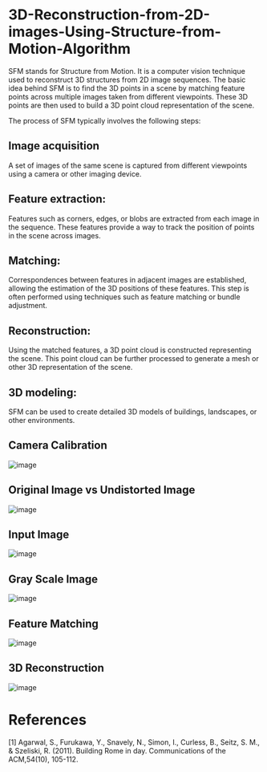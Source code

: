# 3D-Reconstruction-from-2D-images-Using-Structure-from-Motion-Algorithm

SFM stands for Structure from Motion. It is a computer vision technique used to reconstruct 3D structures from 2D image sequences. The basic idea behind SFM is to find the 3D points in a scene by matching feature points across multiple images taken from different viewpoints. These 3D points are then used to build a 3D point cloud representation of the scene.

The process of SFM typically involves the following steps:

## Image acquisition
A set of images of the same scene is captured from different viewpoints using a camera or other imaging device.

## Feature extraction: 
Features such as corners, edges, or blobs are extracted from each image in the sequence. These features provide a way to track the position of points in the scene across images.

## Matching: 
Correspondences between features in adjacent images are established, allowing the estimation of the 3D positions of these features. This step is often performed using techniques such as feature matching or bundle adjustment.

## Reconstruction:
Using the matched features, a 3D point cloud is constructed representing the scene. This point cloud can be further processed to generate a mesh or other 3D representation of the scene.

## 3D modeling: 
SFM can be used to create detailed 3D models of buildings, landscapes, or other environments.


## Camera Calibration
![image](https://github.com/mnusrat786/3D-Reconstruction-from-2D-images-Using-Structure-from-Motion-Algorithm/assets/45511078/916c96ff-ff11-4c50-a8b7-3c3cb06a04e0)
## Original Image vs Undistorted Image
![image](https://github.com/mnusrat786/3D-Reconstruction-from-2D-images-Using-Structure-from-Motion-Algorithm/assets/45511078/846278bb-0da7-4d73-b00f-6c82d6d3fc28)
## Input Image
![image](https://github.com/mnusrat786/3D-Reconstruction-from-2D-images-Using-Structure-from-Motion-Algorithm/assets/45511078/acaf703b-9c99-41c2-9f86-c45d91495377)
## Gray Scale Image
![image](https://github.com/mnusrat786/3D-Reconstruction-from-2D-images-Using-Structure-from-Motion-Algorithm/assets/45511078/b6e90bdf-f9ae-41d4-bdec-8be27ca0f532)
## Feature Matching
![image](https://github.com/mnusrat786/3D-Reconstruction-from-2D-images-Using-Structure-from-Motion-Algorithm/assets/45511078/cb5a24a9-70e2-42e0-935f-21ddcbe94b20)
## 3D Reconstruction
![image](https://github.com/mnusrat786/3D-Reconstruction-from-2D-images-Using-Structure-from-Motion-Algorithm/assets/45511078/be37741e-ea79-41c0-8a65-78ff95f96fbe)

# References
[1]  Agarwal, S., Furukawa, Y., Snavely, N., Simon, I., Curless, B., Seitz, S. M., & Szeliski, R. (2011). Building Rome in day. Communications of the ACM,54(10), 105-112.






